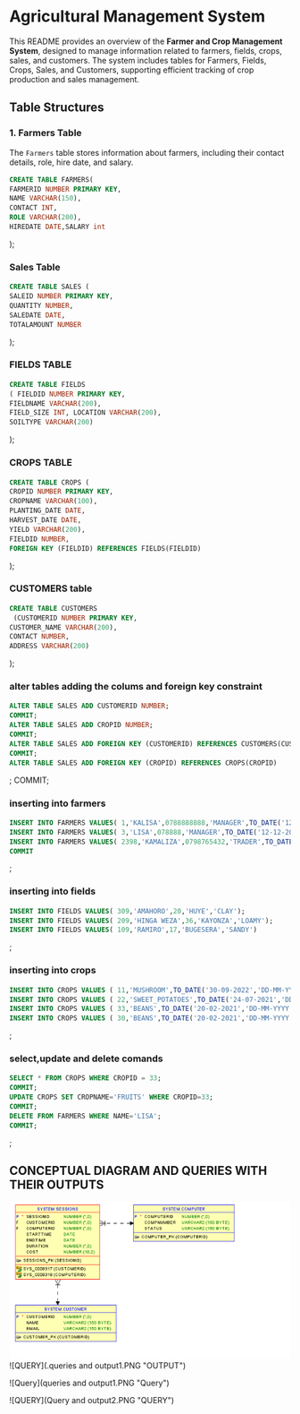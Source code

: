 # Agricultural Management System 

This README provides an overview of the **Farmer and Crop Management System**, designed to manage information related to farmers, fields, crops, sales, and customers. The system includes tables for Farmers, Fields, Crops, Sales, and Customers, supporting efficient tracking of crop production and sales management.

## Table Structures

### 1. Farmers Table
The `Farmers` table stores information about farmers, including their contact details, role, hire date, and salary.

```sql
CREATE TABLE FARMERS(
FARMERID NUMBER PRIMARY KEY,
NAME VARCHAR(150),
CONTACT INT,
ROLE VARCHAR(200),
HIREDATE DATE,SALARY int
```
);

### Sales Table
```sql
CREATE TABLE SALES (
SALEID NUMBER PRIMARY KEY,
QUANTITY NUMBER,
SALEDATE DATE,
TOTALAMOUNT NUMBER
```
);

### FIELDS TABLE
```sql
CREATE TABLE FIELDS 
( FIELDID NUMBER PRIMARY KEY,
FIELDNAME VARCHAR(200),
FIELD_SIZE INT, LOCATION VARCHAR(200),
SOILTYPE VARCHAR(200)
```
);
### CROPS TABLE
```sql
CREATE TABLE CROPS (
CROPID NUMBER PRIMARY KEY,
CROPNAME VARCHAR(100),
PLANTING_DATE DATE,
HARVEST_DATE DATE,
YIELD VARCHAR(200),
FIELDID NUMBER,
FOREIGN KEY (FIELDID) REFERENCES FIELDS(FIELDID)
```
);
### CUSTOMERS table
```sql
CREATE TABLE CUSTOMERS
 (CUSTOMERID NUMBER PRIMARY KEY,
CUSTOMER_NAME VARCHAR(200),
CONTACT NUMBER,
ADDRESS VARCHAR(200)
```
);
### alter tables adding the colums and foreign key constraint
```sql
ALTER TABLE SALES ADD CUSTOMERID NUMBER;
COMMIT;
ALTER TABLE SALES ADD CROPID NUMBER;
COMMIT;
ALTER TABLE SALES ADD FOREIGN KEY (CUSTOMERID) REFERENCES CUSTOMERS(CUSTOMERID);
COMMIT;
ALTER TABLE SALES ADD FOREIGN KEY (CROPID) REFERENCES CROPS(CROPID)
```
;
COMMIT;
### inserting into farmers
```sql
INSERT INTO FARMERS VALUES( 1,'KALISA',0788888888,'MANAGER',TO_DATE('12-12-2023','DD-MM-YYYY'),200000);
INSERT INTO FARMERS VALUES( 3,'LISA',078888,'MANAGER',TO_DATE('12-12-2023','DD-MM-YYYY'),200);
INSERT INTO FARMERS VALUES( 2398,'KAMALIZA',0798765432,'TRADER',TO_DATE('20-02-2021','DD-MM-YYYY'),150000);
COMMIT
```
;
### inserting into fields
```sql
INSERT INTO FIELDS VALUES( 309,'AMAHORO',20,'HUYE','CLAY');
INSERT INTO FIELDS VALUES( 209,'HINGA WEZA',36,'KAYONZA','LOAMY');
INSERT INTO FIELDS VALUES( 109,'RAMIRO',17,'BUGESERA','SANDY')
```
;
### inserting into crops
```sql
INSERT INTO CROPS VALUES ( 11,'MUSHROOM',TO_DATE('30-09-2022','DD-MM-YYYY'),TO_DATE('27-12-2022','DD-MM-YYYY'),'150KG',109);
INSERT INTO CROPS VALUES ( 22,'SWEET_POTATOES',TO_DATE('24-07-2021','DD-MM-YYYY'),TO_DATE('18-06-2022','DD-MM-YYYY'),'300KG',309);
INSERT INTO CROPS VALUES ( 33,'BEANS',TO_DATE('20-02-2021','DD-MM-YYYY'),TO_DATE('29-03-2022','DD-MM-YYYY'),'400KG',209);
INSERT INTO CROPS VALUES ( 30,'BEANS',TO_DATE('20-02-2021','DD-MM-YYYY'),TO_DATE('29-03-2022','DD-MM-YYYY'),'400KG',209);
```
;

### select,update and delete comands
```sql
SELECT * FROM CROPS WHERE CROPID = 33;
COMMIT;
UPDATE CROPS SET CROPNAME='FRUITS' WHERE CROPID=33;
COMMIT;
DELETE FROM FARMERS WHERE NAME='LISA';
COMMIT;
```
;
## CONCEPTUAL DIAGRAM AND QUERIES WITH THEIR OUTPUTS
![conceptual diagram](RELATIONSHIPS.PNG "conceptual diagram")
![QUERY](.queries and output1.PNG "OUTPUT")

![Query](queries and output1.PNG "Query")

![QUERY](Query and output2.PNG "QUERY")

